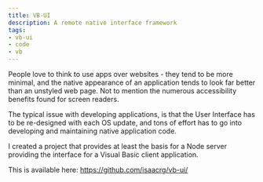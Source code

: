 ```yaml
---
title: VB-UI
description: A remote native interface framework
tags:
- vb-ui
- code
- vb
---
```


People love to think to use apps over websites - they tend to be more minimal, and the native appearance of an application tends to look far better than an unstyled web page. Not to mention the numerous accessibility benefits found for screen readers.

The typical issue with developing applications, is that the User Interface has to be re-designed with each OS update, and tons of effort has to go into developing and maintaining native application code.

I created a project that provides at least the basis for a Node server providing the interface for a Visual Basic client application.

This is available here: <https://github.com/isaacrg/vb-ui/>
